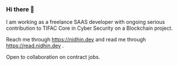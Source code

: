 ### Hi there 👋

I am working as a freelance SAAS developer with ongoing serious contribution to TIFAC Core in Cyber Security on a Blockchain project. 

Reach me through https://nidhin.dev and read me through https://read.nidhin.dev . 

Open to collaboration on contract jobs.
<!--
**nidhinmahesh/nidhinmahesh** is a ✨ _special_ ✨ repository because its `README.md` (this file) appears on your GitHub profile.

Here are some ideas to get you started:

- 🔭 I’m currently working on ...
- 🌱 I’m currently learning ...
- 👯 I’m looking to collaborate on ...
- 🤔 I’m looking for help with ...
- 💬 Ask me about ...
- 📫 How to reach me: ...
- 😄 Pronouns: ...
- ⚡ Fun fact: ...
-->
